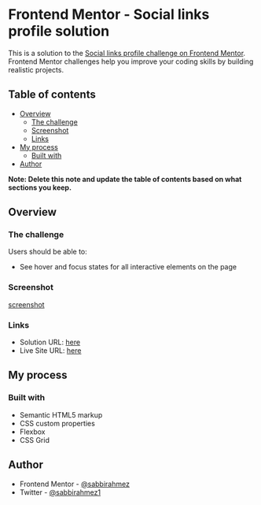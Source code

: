 # Frontend Mentor - Social links profile solution

This is a solution to the [Social links profile challenge on Frontend Mentor](https://www.frontendmentor.io/challenges/social-links-profile-UG32l9m6dQ). Frontend Mentor challenges help you improve your coding skills by building realistic projects. 

## Table of contents

- [Overview](#overview)
  - [The challenge](#the-challenge)
  - [Screenshot](#screenshot)
  - [Links](#links)
- [My process](#my-process)
  - [Built with](#built-with)
- [Author](#author)


**Note: Delete this note and update the table of contents based on what sections you keep.**

## Overview

### The challenge

Users should be able to:

- See hover and focus states for all interactive elements on the page

### Screenshot

[screenshot](<Screenshot 2025-09-04 224445.png>)


### Links

- Solution URL: [ here](https://your-solution-url.com)
- Live Site URL: [ here](https://your-live-site-url.com)

## My process

### Built with

- Semantic HTML5 markup
- CSS custom properties
- Flexbox
- CSS Grid



## Author

<!-- - Website - [Add your name here](https://www.your-site.com) -->
- Frontend Mentor - [@sabbirahmez](https://www.frontendmentor.io/profile/sabbirahmez)
- Twitter - [@sabbirahmez1](https://www.twitter.com/sabbirahmez1)

